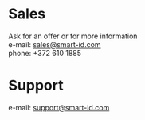 # Sales
Ask for an offer or for more information  
e-mail: sales@smart-id.com  
phone: +372 610 1885
# Support
e-mail: support@smart-id.com  